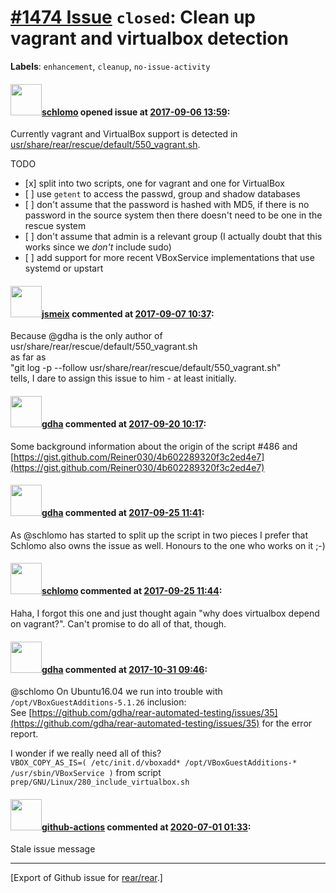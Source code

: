 [\#1474 Issue](https://github.com/rear/rear/issues/1474) `closed`: Clean up vagrant and virtualbox detection
============================================================================================================

**Labels**: `enhancement`, `cleanup`, `no-issue-activity`

#### <img src="https://avatars.githubusercontent.com/u/101384?v=4" width="50">[schlomo](https://github.com/schlomo) opened issue at [2017-09-06 13:59](https://github.com/rear/rear/issues/1474):

Currently vagrant and VirtualBox support is detected in
[usr/share/rear/rescue/default/550\_vagrant.sh](https://github.com/rear/rear/blob/2c12a52b3322f833c81cae2a8bc5baa799c3187d/usr/share/rear/rescue/default/550_vagrant.sh).

TODO

-   \[x\] split into two scripts, one for vagrant and one for VirtualBox
-   \[ \] use `getent` to access the passwd, group and shadow databases
-   \[ \] don't assume that the password is hashed with MD5, if there is
    no password in the source system then there doesn't need to be one
    in the rescue system
-   \[ \] don't assume that admin is a relevant group (I actually doubt
    that this works since we *don't* include sudo)
-   \[ \] add support for more recent VBoxService implementations that
    use systemd or upstart

#### <img src="https://avatars.githubusercontent.com/u/1788608?u=925fc54e2ce01551392622446ece427f51e2f0ce&v=4" width="50">[jsmeix](https://github.com/jsmeix) commented at [2017-09-07 10:37](https://github.com/rear/rear/issues/1474#issuecomment-327762170):

Because @gdha is the only author of  
usr/share/rear/rescue/default/550\_vagrant.sh  
as far as  
"git log -p --follow usr/share/rear/rescue/default/550\_vagrant.sh"  
tells, I dare to assign this issue to him - at least initially.

#### <img src="https://avatars.githubusercontent.com/u/888633?u=cdaeb31efcc0048d3619651aa18dd4b76e636b21&v=4" width="50">[gdha](https://github.com/gdha) commented at [2017-09-20 10:17](https://github.com/rear/rear/issues/1474#issuecomment-330809588):

Some background information about the origin of the script \#486 and
[https://gist.github.com/Reiner030/4b602289320f3c2ed4e7](https://gist.github.com/Reiner030/4b602289320f3c2ed4e7)

#### <img src="https://avatars.githubusercontent.com/u/888633?u=cdaeb31efcc0048d3619651aa18dd4b76e636b21&v=4" width="50">[gdha](https://github.com/gdha) commented at [2017-09-25 11:41](https://github.com/rear/rear/issues/1474#issuecomment-331855493):

As @schlomo has started to split up the script in two pieces I prefer
that Schlomo also owns the issue as well. Honours to the one who works
on it ;-)

#### <img src="https://avatars.githubusercontent.com/u/101384?v=4" width="50">[schlomo](https://github.com/schlomo) commented at [2017-09-25 11:44](https://github.com/rear/rear/issues/1474#issuecomment-331856067):

Haha, I forgot this one and just thought again "why does virtualbox
depend on vagrant?". Can't promise to do all of that, though.

#### <img src="https://avatars.githubusercontent.com/u/888633?u=cdaeb31efcc0048d3619651aa18dd4b76e636b21&v=4" width="50">[gdha](https://github.com/gdha) commented at [2017-10-31 09:46](https://github.com/rear/rear/issues/1474#issuecomment-340711072):

@schlomo On Ubuntu16.04 we run into trouble with
`/opt/VBoxGuestAdditions-5.1.26` inclusion:  
See
[https://github.com/gdha/rear-automated-testing/issues/35](https://github.com/gdha/rear-automated-testing/issues/35)
for the error report.

I wonder if we really need all of this?  
`VBOX_COPY_AS_IS=( /etc/init.d/vboxadd* /opt/VBoxGuestAdditions-* /usr/sbin/VBoxService )`
from script `prep/GNU/Linux/280_include_virtualbox.sh`

#### <img src="https://avatars.githubusercontent.com/in/15368?v=4" width="50">[github-actions](https://github.com/apps/github-actions) commented at [2020-07-01 01:33](https://github.com/rear/rear/issues/1474#issuecomment-652134798):

Stale issue message

------------------------------------------------------------------------

\[Export of Github issue for
[rear/rear](https://github.com/rear/rear).\]
